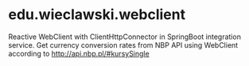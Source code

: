 # edu.wieclawski.webclient
Reactive WebClient with ClientHttpConnector in SpringBoot integration service.
Get currency conversion rates from NBP API using WebClient according to  http://api.nbp.pl/#kursySingle
